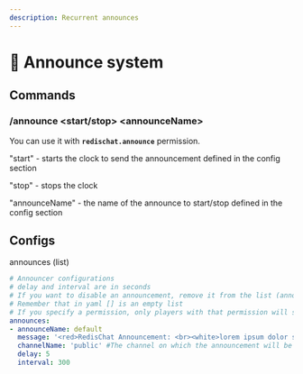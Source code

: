 ```yaml
---
description: Recurrent announces
---
```


# 📢 Announce system

## Commands

### /announce \<start/stop> \<announceName>

You can use it with **`redischat.announce`** permission.&#x20;

"start" - starts the clock to send the announcement defined in the config section

"stop" - stops the clock

"announceName" - the name of the announce to start/stop defined in the config section

## Configs

announces (list)

```yaml
# Announcer configurations
# delay and interval are in seconds
# If you want to disable an announcement, remove it from the list (announces: [])
# Remember that in yaml [] is an empty list
# If you specify a permission, only players with that permission will see the announcement. Keep it empty to make it public
announces:
- announceName: default
  message: '<red>RedisChat Announcement: <br><white>lorem ipsum dolor sit amet'
  channelName: 'public' #The channel on which the announcement will be sent
  delay: 5
  interval: 300
```
